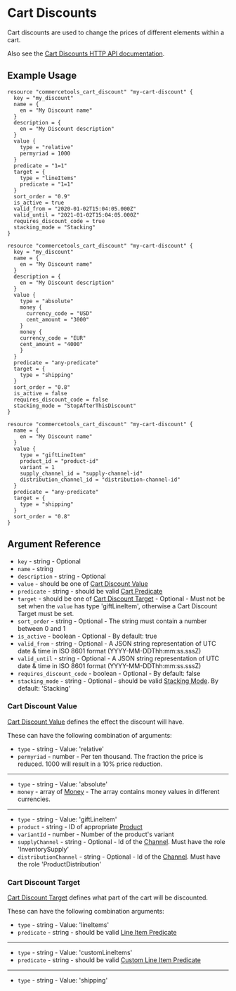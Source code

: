 # Cart Discounts

Cart discounts are used to change the prices of different elements within a cart.

Also see the [Cart Discounts HTTP API documentation](https://docs.commercetools.com/http-api-projects-cartDiscounts).

## Example Usage

```hcl
resource "commercetools_cart_discount" "my-cart-discount" {
  key = "my_discount"
  name = {
    en = "My Discount name"
  }
  description = {
    en = "My Discount description"
  }
  value {
    type = "relative"
    permyriad = 1000
  }
  predicate = "1=1"
  target = {
    type = "lineItems"
    predicate = "1=1"
  }
  sort_order = "0.9"
  is_active = true
  valid_from = "2020-01-02T15:04:05.000Z"
  valid_until = "2021-01-02T15:04:05.000Z"
  requires_discount_code = true
  stacking_mode = "Stacking"
}

resource "commercetools_cart_discount" "my-cart-discount" {
  key = "my_discount"
  name = {
    en = "My Discount name"
  }
  description = {
    en = "My Discount description"
  }
  value {
    type = "absolute"
    money {
      currency_code = "USD"
      cent_amount = "3000"
    }
    money {
    currency_code = "EUR"
    cent_amount = "4000"
    }
  }
  predicate = "any-predicate"
  target = {
    type = "shipping"
  }
  sort_order = "0.8"
  is_active = false
  requires_discount_code = false
  stacking_mode = "StopAfterThisDiscount"
}

resource "commercetools_cart_discount" "my-cart-discount" {
  name = {
    en = "My Discount name"
  }
  value {
    type = "giftLineItem"
    product_id = "product-id"
    variant = 1
    supply_channel_id = "supply-channel-id"
    distribution_channel_id	= "distribution-channel-id"
  }
  predicate = "any-predicate"
  target = {
    type = "shipping"
  }
  sort_order = "0.8"
}
```

## Argument Reference

* `key` - string - Optional
* `name` - string
* `description` - string - Optional
* `value` - should be one of [Cart Discount Value](#cart-discount-value)
* `predicate` - string - should be valid [Cart Predicate][commercetool-cart-predicate]
* `target` -  should be one of [Cart Discount Target](#cart-discount-target) - Optional - Must not be set when the `value` has type 'giftLineItem', otherwise a Cart Discount Target must be set.
* `sort_order` - string - Optional - The string must contain a number between 0 and 1
* `is_active` - boolean - Optional - By default: true
* `valid_from` - string - Optional - A JSON string representation of UTC date & time in ISO 8601 format (YYYY-MM-DDThh:mm:ss.sssZ)
* `valid_until` - string - Optional - A JSON string representation of UTC date & time in ISO 8601 format (YYYY-MM-DDThh:mm:ss.sssZ)
* `requires_discount_code` - boolean - Optional - By default: false
* `stacking_mode` - string - Optional - should be valid [Stacking Mode][commercetool-stacking-mode]. By default: 'Stacking'



### Cart Discount Value
[Cart Discount Value][commercetool-cart-discount-value] defines the effect the discount will have.

These can have the following combination of arguments:
* `type` - string - Value: 'relative'
* `permyriad` - number - Per ten thousand. The fraction the price is reduced. 1000 will result in a 10% price reduction.
-----
* `type` - string - Value: 'absolute'
* `money` - array of [Money][commercetool-money] - The array contains money values in different currencies.
-----
* `type` - string - Value: 'giftLineItem'
* `product` - string - ID of appropriate [Product][commercetool-product]
* `variantId` - number - Number of the product's variant
* `supplyChannel` - string - Optional - Id of the [Channel][commercetool-channel]. Must have the role 'InventorySupply'
* `distributionChannel` - string - Optional - Id of the [Channel][commercetool-channel]. Must have the role 'ProductDistribution'


### Cart Discount Target
[Cart Discount Target][commercetool-cart-discount-target] defines what part of the cart will be discounted.

These can have the following combination arguments:

* `type` - string - Value: 'lineItems'
* `predicate` - string - should be valid [Line Item Predicate][commercetool-line-item-predicate]
------
* `type` - string - Value: 'customLineItems'
* `predicate` - string - should be valid [Custom Line Item Predicate][commercetool-custom-line-item-predicate]
------
* `type` - string - Value: 'shipping'



[commercetool-cart-discount-value]: https://docs.commercetools.com/http-api-projects-cartDiscounts.html#cartdiscountvalue
[commercetool-cart-predicate]: https://docs.commercetools.com/http-api-projects-predicates#cart-predicates
[commercetool-cart-discount-target]: https://docs.commercetools.com/http-api-projects-cartDiscounts#cartdiscounttarget
[commercetool-stacking-mode]: https://docs.commercetools.com/http-api-projects-cartDiscounts#stackingmode
[commercetool-money]: https://docs.commercetools.com/http-api-types.html#money
[commercetool-channel]: https://docs.commercetools.com/http-api-projects-channels.html#channels
[commercetool-product]: https://docs.commercetools.com/http-api-projects-products.html
[commercetool-line-item-predicate]: https://docs.commercetools.com/http-api-projects-predicates.html#lineitem-field-identifiers
[commercetool-custom-line-item-predicate]: https://docs.commercetools.com/http-api-projects-predicates.html#customlineitem-field-identifiers